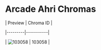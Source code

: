 # Arcade Ahri Chromas


| Preview | Chroma ID |

|---------|-----------|

| ![103058](https://raw.communitydragon.org/latest/plugins/rcp-be-lol-game-data/global/default/v1/champion-chroma-images/103/103058.png) | 103058 |